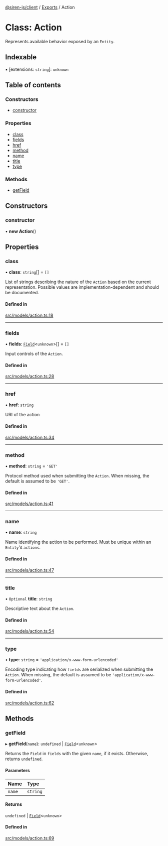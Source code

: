 [@siren-js/client](../README.md) / [Exports](../modules.md) / Action

# Class: Action

Represents available behavior exposed by an `Entity`.

## Indexable

▪ [extensions: `string`]: `unknown`

## Table of contents

### Constructors

- [constructor](Action.md#constructor)

### Properties

- [class](Action.md#class)
- [fields](Action.md#fields)
- [href](Action.md#href)
- [method](Action.md#method)
- [name](Action.md#name)
- [title](Action.md#title)
- [type](Action.md#type)

### Methods

- [getField](Action.md#getfield)

## Constructors

### constructor

• **new Action**()

## Properties

### class

• **class**: `string`[] = `[]`

List of strings describing the nature of the `Action` based on the current representation. Possible values are
implementation-dependent and should be documented.

#### Defined in

[src/models/action.ts:18](https://github.com/siren-js/client/blob/f21a3b1/src/models/action.ts#L18)

___

### fields

• **fields**: [`Field`](Field.md)<`unknown`\>[] = `[]`

Input controls of the `Action`.

#### Defined in

[src/models/action.ts:28](https://github.com/siren-js/client/blob/f21a3b1/src/models/action.ts#L28)

___

### href

• **href**: `string`

URI of the action

#### Defined in

[src/models/action.ts:34](https://github.com/siren-js/client/blob/f21a3b1/src/models/action.ts#L34)

___

### method

• **method**: `string` = `'GET'`

Protocol method used when submitting the `Action`. When missing, the default is assumed to be `'GET'`.

#### Defined in

[src/models/action.ts:41](https://github.com/siren-js/client/blob/f21a3b1/src/models/action.ts#L41)

___

### name

• **name**: `string`

Name identifying the action to be performed. Must be unique within an `Entity`'s `actions`.

#### Defined in

[src/models/action.ts:47](https://github.com/siren-js/client/blob/f21a3b1/src/models/action.ts#L47)

___

### title

• `Optional` **title**: `string`

Descriptive text about the `Action`.

#### Defined in

[src/models/action.ts:54](https://github.com/siren-js/client/blob/f21a3b1/src/models/action.ts#L54)

___

### type

• **type**: `string` = `'application/x-www-form-urlencoded'`

Encoding type indicating how `fields` are serialized when submitting the `Action`. When missing, the default is
assumed to be `'application/x-www-form-urlencoded'`.

#### Defined in

[src/models/action.ts:62](https://github.com/siren-js/client/blob/f21a3b1/src/models/action.ts#L62)

## Methods

### getField

▸ **getField**(`name`): `undefined` \| [`Field`](Field.md)<`unknown`\>

Returns the `Field` in `fields` with the given `name`, if it exists. Otherwise, returns `undefined`.

#### Parameters

| Name | Type |
| :------ | :------ |
| `name` | `string` |

#### Returns

`undefined` \| [`Field`](Field.md)<`unknown`\>

#### Defined in

[src/models/action.ts:69](https://github.com/siren-js/client/blob/f21a3b1/src/models/action.ts#L69)
